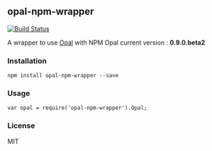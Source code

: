 ## opal-npm-wrapper
[![Build Status](https://travis-ci.org/anthonny/opal-npm-wrapper.svg)](https://travis-ci.org/anthonny/opal-npm-wrapper)

A wrapper to use [Opal](https://github.com/opal/opal-cdn) with NPM
Opal current version : **0.9.0.beta2**

### Installation
```
npm install opal-npm-wrapper --save
```

### Usage
```
var opal = require('opal-npm-wrapper').Opal;
```

### License
MIT
